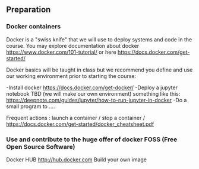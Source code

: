 ## Preparation

### Docker containers

Docker is a "swiss knife" that we will use to deploy systems and code in the course. You may explore documentation about docker https://www.docker.com/101-tutorial/  or here https://docs.docker.com/get-started/

Docker basics will be taught in class but we recommend you define and use our working environment prior to starting the course:

-Install docker https://docs.docker.com/get-docker/
-Deploy a jupyter notebook
 TBD (we will make our own environment) something like this:
https://deepnote.com/guides/jupyter/how-to-run-jupyter-in-docker
-Do a small program to ....

Frequent actions :
launch a container / stop a container /
https://docs.docker.com/get-started/docker_cheatsheet.pdf

### Use and contribute to the huge offer of docker FOSS (Free Open Source Software) 

Docker HUB http://hub.docker.com
Build your own image 
